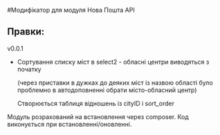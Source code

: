 #Модифікатор для модуля Нова Пошта API

## Правки:
v0.0.1
- Сортування списку міст в select2 - обласні центри виводяться з початку
  
    (через приставки в дужках до деяких міст із назвою області було проблемно в автодоповненні обрати місто-обласний центр)

    Створюється таблиця відношень із cityID i sort_order
  
  
Модуль розрахований на встановлення через composer.
Код виконується при встановленні/оновленні.